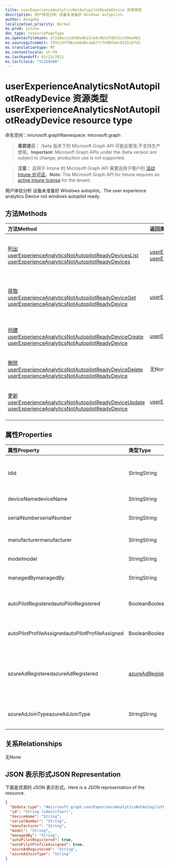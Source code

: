 ```yaml
---
title: userExperienceAnalyticsNotAutopilotReadyDevice 资源类型
description: 用户体验分析 设备未准备好 Windows autopilot。
author: dougeby
localization_priority: Normal
ms.prod: intune
doc_type: resourcePageType
ms.openlocfilehash: af2a8acce3b98a0615ce8c9b5df86351c69ee903
ms.sourcegitcommit: f592c9ff96ceeb40caa67fcfe90fe6c8525cb7d2
ms.translationtype: MT
ms.contentlocale: zh-CN
ms.lasthandoff: 03/23/2021
ms.locfileid: "51159390"
---
```

# <a name="userexperienceanalyticsnotautopilotreadydevice-resource-type"></a><span data-ttu-id="b052a-103">userExperienceAnalyticsNotAutopilotReadyDevice 资源类型</span><span class="sxs-lookup"><span data-stu-id="b052a-103">userExperienceAnalyticsNotAutopilotReadyDevice resource type</span></span>

<span data-ttu-id="b052a-104">命名空间：microsoft.graph</span><span class="sxs-lookup"><span data-stu-id="b052a-104">Namespace: microsoft.graph</span></span>

> <span data-ttu-id="b052a-105">**重要提示：** /beta 版本下的 Microsoft Graph API 可能会更改;不支持生产使用。</span><span class="sxs-lookup"><span data-stu-id="b052a-105">**Important:** Microsoft Graph APIs under the /beta version are subject to change; production use is not supported.</span></span>

> <span data-ttu-id="b052a-106">**注意：** 适用于 Intune 的 Microsoft Graph API 需要适用于租户的 [活动 Intune 许可证](https://go.microsoft.com/fwlink/?linkid=839381)。</span><span class="sxs-lookup"><span data-stu-id="b052a-106">**Note:** The Microsoft Graph API for Intune requires an [active Intune license](https://go.microsoft.com/fwlink/?linkid=839381) for the tenant.</span></span>

<span data-ttu-id="b052a-107">用户体验分析 设备未准备好 Windows autopilot。</span><span class="sxs-lookup"><span data-stu-id="b052a-107">The user experience analytics Device not windows autopilot ready.</span></span>

## <a name="methods"></a><span data-ttu-id="b052a-108">方法</span><span class="sxs-lookup"><span data-stu-id="b052a-108">Methods</span></span>
|<span data-ttu-id="b052a-109">方法</span><span class="sxs-lookup"><span data-stu-id="b052a-109">Method</span></span>|<span data-ttu-id="b052a-110">返回类型</span><span class="sxs-lookup"><span data-stu-id="b052a-110">Return Type</span></span>|<span data-ttu-id="b052a-111">说明</span><span class="sxs-lookup"><span data-stu-id="b052a-111">Description</span></span>|
|:---|:---|:---|
|[<span data-ttu-id="b052a-112">列出 userExperienceAnalyticsNotAutopilotReadyDevices</span><span class="sxs-lookup"><span data-stu-id="b052a-112">List userExperienceAnalyticsNotAutopilotReadyDevices</span></span>](../api/intune-devices-userexperienceanalyticsnotautopilotreadydevice-list.md)|<span data-ttu-id="b052a-113">[userExperienceAnalyticsNotAutopilotReadyDevice](../resources/intune-devices-userexperienceanalyticsnotautopilotreadydevice.md) 集合</span><span class="sxs-lookup"><span data-stu-id="b052a-113">[userExperienceAnalyticsNotAutopilotReadyDevice](../resources/intune-devices-userexperienceanalyticsnotautopilotreadydevice.md) collection</span></span>|<span data-ttu-id="b052a-114">列出 [userExperienceAnalyticsNotAutopilotReadyDevice](../resources/intune-devices-userexperienceanalyticsnotautopilotreadydevice.md) 对象的属性和关系。</span><span class="sxs-lookup"><span data-stu-id="b052a-114">List properties and relationships of the [userExperienceAnalyticsNotAutopilotReadyDevice](../resources/intune-devices-userexperienceanalyticsnotautopilotreadydevice.md) objects.</span></span>|
|[<span data-ttu-id="b052a-115">获取 userExperienceAnalyticsNotAutopilotReadyDevice</span><span class="sxs-lookup"><span data-stu-id="b052a-115">Get userExperienceAnalyticsNotAutopilotReadyDevice</span></span>](../api/intune-devices-userexperienceanalyticsnotautopilotreadydevice-get.md)|[<span data-ttu-id="b052a-116">userExperienceAnalyticsNotAutopilotReadyDevice</span><span class="sxs-lookup"><span data-stu-id="b052a-116">userExperienceAnalyticsNotAutopilotReadyDevice</span></span>](../resources/intune-devices-userexperienceanalyticsnotautopilotreadydevice.md)|<span data-ttu-id="b052a-117">读取 [userExperienceAnalyticsNotAutopilotReadyDevice 对象的属性和](../resources/intune-devices-userexperienceanalyticsnotautopilotreadydevice.md) 关系。</span><span class="sxs-lookup"><span data-stu-id="b052a-117">Read properties and relationships of the [userExperienceAnalyticsNotAutopilotReadyDevice](../resources/intune-devices-userexperienceanalyticsnotautopilotreadydevice.md) object.</span></span>|
|[<span data-ttu-id="b052a-118">创建 userExperienceAnalyticsNotAutopilotReadyDevice</span><span class="sxs-lookup"><span data-stu-id="b052a-118">Create userExperienceAnalyticsNotAutopilotReadyDevice</span></span>](../api/intune-devices-userexperienceanalyticsnotautopilotreadydevice-create.md)|[<span data-ttu-id="b052a-119">userExperienceAnalyticsNotAutopilotReadyDevice</span><span class="sxs-lookup"><span data-stu-id="b052a-119">userExperienceAnalyticsNotAutopilotReadyDevice</span></span>](../resources/intune-devices-userexperienceanalyticsnotautopilotreadydevice.md)|<span data-ttu-id="b052a-120">创建新的 [userExperienceAnalyticsNotAutopilotReadyDevice](../resources/intune-devices-userexperienceanalyticsnotautopilotreadydevice.md) 对象。</span><span class="sxs-lookup"><span data-stu-id="b052a-120">Create a new [userExperienceAnalyticsNotAutopilotReadyDevice](../resources/intune-devices-userexperienceanalyticsnotautopilotreadydevice.md) object.</span></span>|
|[<span data-ttu-id="b052a-121">删除 userExperienceAnalyticsNotAutopilotReadyDevice</span><span class="sxs-lookup"><span data-stu-id="b052a-121">Delete userExperienceAnalyticsNotAutopilotReadyDevice</span></span>](../api/intune-devices-userexperienceanalyticsnotautopilotreadydevice-delete.md)|<span data-ttu-id="b052a-122">无</span><span class="sxs-lookup"><span data-stu-id="b052a-122">None</span></span>|<span data-ttu-id="b052a-123">删除 [userExperienceAnalyticsNotAutopilotReadyDevice](../resources/intune-devices-userexperienceanalyticsnotautopilotreadydevice.md)。</span><span class="sxs-lookup"><span data-stu-id="b052a-123">Deletes a [userExperienceAnalyticsNotAutopilotReadyDevice](../resources/intune-devices-userexperienceanalyticsnotautopilotreadydevice.md).</span></span>|
|[<span data-ttu-id="b052a-124">更新 userExperienceAnalyticsNotAutopilotReadyDevice</span><span class="sxs-lookup"><span data-stu-id="b052a-124">Update userExperienceAnalyticsNotAutopilotReadyDevice</span></span>](../api/intune-devices-userexperienceanalyticsnotautopilotreadydevice-update.md)|[<span data-ttu-id="b052a-125">userExperienceAnalyticsNotAutopilotReadyDevice</span><span class="sxs-lookup"><span data-stu-id="b052a-125">userExperienceAnalyticsNotAutopilotReadyDevice</span></span>](../resources/intune-devices-userexperienceanalyticsnotautopilotreadydevice.md)|<span data-ttu-id="b052a-126">更新 [userExperienceAnalyticsNotAutopilotReadyDevice 对象](../resources/intune-devices-userexperienceanalyticsnotautopilotreadydevice.md) 的属性。</span><span class="sxs-lookup"><span data-stu-id="b052a-126">Update the properties of a [userExperienceAnalyticsNotAutopilotReadyDevice](../resources/intune-devices-userexperienceanalyticsnotautopilotreadydevice.md) object.</span></span>|

## <a name="properties"></a><span data-ttu-id="b052a-127">属性</span><span class="sxs-lookup"><span data-stu-id="b052a-127">Properties</span></span>
|<span data-ttu-id="b052a-128">属性</span><span class="sxs-lookup"><span data-stu-id="b052a-128">Property</span></span>|<span data-ttu-id="b052a-129">类型</span><span class="sxs-lookup"><span data-stu-id="b052a-129">Type</span></span>|<span data-ttu-id="b052a-130">说明</span><span class="sxs-lookup"><span data-stu-id="b052a-130">Description</span></span>|
|:---|:---|:---|
|<span data-ttu-id="b052a-131">id</span><span class="sxs-lookup"><span data-stu-id="b052a-131">id</span></span>|<span data-ttu-id="b052a-132">String</span><span class="sxs-lookup"><span data-stu-id="b052a-132">String</span></span>|<span data-ttu-id="b052a-133">用户体验分析 intune 设备的唯一标识符。</span><span class="sxs-lookup"><span data-stu-id="b052a-133">The unique identifier of the user experience analytics intune device.</span></span>|
|<span data-ttu-id="b052a-134">deviceName</span><span class="sxs-lookup"><span data-stu-id="b052a-134">deviceName</span></span>|<span data-ttu-id="b052a-135">String</span><span class="sxs-lookup"><span data-stu-id="b052a-135">String</span></span>|<span data-ttu-id="b052a-136">intune 设备的名称。</span><span class="sxs-lookup"><span data-stu-id="b052a-136">The intune device's name.</span></span>|
|<span data-ttu-id="b052a-137">serialNumber</span><span class="sxs-lookup"><span data-stu-id="b052a-137">serialNumber</span></span>|<span data-ttu-id="b052a-138">String</span><span class="sxs-lookup"><span data-stu-id="b052a-138">String</span></span>|<span data-ttu-id="b052a-139">intune 设备的序列号。</span><span class="sxs-lookup"><span data-stu-id="b052a-139">The intune device's serial number.</span></span>|
|<span data-ttu-id="b052a-140">manufacturer</span><span class="sxs-lookup"><span data-stu-id="b052a-140">manufacturer</span></span>|<span data-ttu-id="b052a-141">String</span><span class="sxs-lookup"><span data-stu-id="b052a-141">String</span></span>|<span data-ttu-id="b052a-142">intune 设备的制造商。</span><span class="sxs-lookup"><span data-stu-id="b052a-142">The intune device's manufacturer.</span></span>|
|<span data-ttu-id="b052a-143">model</span><span class="sxs-lookup"><span data-stu-id="b052a-143">model</span></span>|<span data-ttu-id="b052a-144">String</span><span class="sxs-lookup"><span data-stu-id="b052a-144">String</span></span>|<span data-ttu-id="b052a-145">intune 设备的型号。</span><span class="sxs-lookup"><span data-stu-id="b052a-145">The intune device's model.</span></span>|
|<span data-ttu-id="b052a-146">managedBy</span><span class="sxs-lookup"><span data-stu-id="b052a-146">managedBy</span></span>|<span data-ttu-id="b052a-147">String</span><span class="sxs-lookup"><span data-stu-id="b052a-147">String</span></span>|<span data-ttu-id="b052a-148">intune 设备的托管者。</span><span class="sxs-lookup"><span data-stu-id="b052a-148">The intune device's managed by.</span></span>|
|<span data-ttu-id="b052a-149">autoPilotRegistered</span><span class="sxs-lookup"><span data-stu-id="b052a-149">autoPilotRegistered</span></span>|<span data-ttu-id="b052a-150">Boolean</span><span class="sxs-lookup"><span data-stu-id="b052a-150">Boolean</span></span>|<span data-ttu-id="b052a-151">intune 设备的 autopilotRegistered。</span><span class="sxs-lookup"><span data-stu-id="b052a-151">The intune device's autopilotRegistered.</span></span>|
|<span data-ttu-id="b052a-152">autoPilotProfileAssigned</span><span class="sxs-lookup"><span data-stu-id="b052a-152">autoPilotProfileAssigned</span></span>|<span data-ttu-id="b052a-153">Boolean</span><span class="sxs-lookup"><span data-stu-id="b052a-153">Boolean</span></span>|<span data-ttu-id="b052a-154">intune 设备的 autopilotProfileAssigned。</span><span class="sxs-lookup"><span data-stu-id="b052a-154">The intune device's autopilotProfileAssigned.</span></span>|
|<span data-ttu-id="b052a-155">azureAdRegistered</span><span class="sxs-lookup"><span data-stu-id="b052a-155">azureAdRegistered</span></span>|[<span data-ttu-id="b052a-156">azureAdRegisteredState</span><span class="sxs-lookup"><span data-stu-id="b052a-156">azureAdRegisteredState</span></span>](../resources/intune-devices-azureadregisteredstate.md)|<span data-ttu-id="b052a-157">intune 设备的 azureAdRegistered。</span><span class="sxs-lookup"><span data-stu-id="b052a-157">The intune device's azureAdRegistered.</span></span> <span data-ttu-id="b052a-158">可取值为：`no`、`yes`、`unknown`。</span><span class="sxs-lookup"><span data-stu-id="b052a-158">Possible values are: `no`, `yes`, `unknown`.</span></span>|
|<span data-ttu-id="b052a-159">azureAdJoinType</span><span class="sxs-lookup"><span data-stu-id="b052a-159">azureAdJoinType</span></span>|<span data-ttu-id="b052a-160">String</span><span class="sxs-lookup"><span data-stu-id="b052a-160">String</span></span>|<span data-ttu-id="b052a-161">intune 设备的 azure Ad joinType。</span><span class="sxs-lookup"><span data-stu-id="b052a-161">The intune device's azure Ad joinType.</span></span>|

## <a name="relationships"></a><span data-ttu-id="b052a-162">关系</span><span class="sxs-lookup"><span data-stu-id="b052a-162">Relationships</span></span>
<span data-ttu-id="b052a-163">无</span><span class="sxs-lookup"><span data-stu-id="b052a-163">None</span></span>

## <a name="json-representation"></a><span data-ttu-id="b052a-164">JSON 表示形式</span><span class="sxs-lookup"><span data-stu-id="b052a-164">JSON Representation</span></span>
<span data-ttu-id="b052a-165">下面是资源的 JSON 表示形式。</span><span class="sxs-lookup"><span data-stu-id="b052a-165">Here is a JSON representation of the resource.</span></span>
<!-- {
  "blockType": "resource",
  "keyProperty": "id",
  "@odata.type": "microsoft.graph.userExperienceAnalyticsNotAutopilotReadyDevice"
}
-->
``` json
{
  "@odata.type": "#microsoft.graph.userExperienceAnalyticsNotAutopilotReadyDevice",
  "id": "String (identifier)",
  "deviceName": "String",
  "serialNumber": "String",
  "manufacturer": "String",
  "model": "String",
  "managedBy": "String",
  "autoPilotRegistered": true,
  "autoPilotProfileAssigned": true,
  "azureAdRegistered": "String",
  "azureAdJoinType": "String"
}
```





